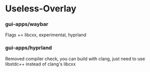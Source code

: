 # Useless-Overlay

### gui-apps/waybar
Flags += libcxx, experimental, hyprland

### gui-apps/hyprland
Removed compiler check, you can build with clang, just need to use libstdc++ instead of clang's libcxx
